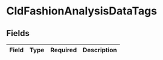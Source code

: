 # CldFashionAnalysisDataTags


## Fields

| Field       | Type        | Required    | Description |
| ----------- | ----------- | ----------- | ----------- |